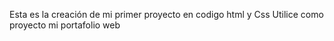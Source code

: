 Esta es la creación de mi primer proyecto en codigo html y Css 
Utilice como proyecto mi portafolio web
